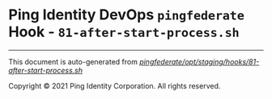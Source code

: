 
# Ping Identity DevOps `pingfederate` Hook - `81-after-start-process.sh`

---
This document is auto-generated from _[pingfederate/opt/staging/hooks/81-after-start-process.sh](https://github.com/pingidentity/pingidentity-docker-builds/blob/master/pingfederate/opt/staging/hooks/81-after-start-process.sh)_

Copyright © 2021 Ping Identity Corporation. All rights reserved.
